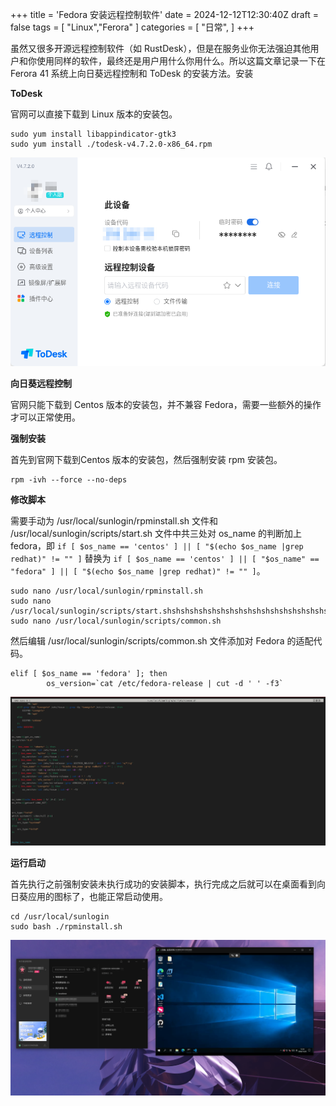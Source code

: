 +++
title = 'Fedora 安装远程控制软件'
date = 2024-12-12T12:30:40Z
draft = false
tags = [
    "Linux","Ferora"
]
categories = [
    "日常",
]
+++

虽然又很多开源远程控制软件（如 RustDesk），但是在服务业你无法强迫其他用户和你使用同样的软件，最终还是用户用什么你用什么。所以这篇文章记录一下在 Ferora 41 系统上向日葵远程控制和 ToDesk 的安装方法。安装

**ToDesk**

官网可以直接下载到 Linux 版本的安装包。

```
sudo yum install libappindicator-gtk3
sudo yum install ./todesk-v4.7.2.0-x86_64.rpm
```

![image-20241128162806739](/img/image-20241128162806739.png)

**向日葵远程控制**

官网只能下载到 Centos 版本的安装包，并不兼容 Fedora，需要一些额外的操作才可以正常使用。

**强制安装**

首先到官网下载到Centos 版本的安装包，然后强制安装 rpm 安装包。

```
rpm -ivh --force --no-deps 
```

**修改脚本**

需要手动为 /usr/local/sunlogin/rpminstall.sh 文件和 /usr/local/sunlogin/scripts/start.sh 文件中共三处对 os_name 的判断加上 fedora，即 `if [ $os_name == 'centos' ] || [ "$(echo $os_name |grep redhat)" != "" ]` 替换为 `if [ $os_name == 'centos' ] || [ "$os_name" == "fedora" ] || [ "$(echo $os_name |grep redhat)" != "" ]`。

```
sudo nano /usr/local/sunlogin/rpminstall.sh
sudo nano /usr/local/sunlogin/scripts/start.shshshshshshshshshshshshshshshshshshshshshshshshshshshshshshshshshshshsh
sudo nano /usr/local/sunlogin/scripts/common.sh
```

然后编辑 /usr/local/sunlogin/scripts/common.sh 文件添加对 Fedora 的适配代码。

```
elif [ $os_name == 'fedora' ]; then
        os_version=`cat /etc/fedora-release | cut -d ' ' -f3`
```

![image-20241128164412203](/img/image-20241128164412203.png)

**运行启动**

首先执行之前强制安装未执行成功的安装脚本，执行完成之后就可以在桌面看到向日葵应用的图标了，也能正常启动使用。

```
cd /usr/local/sunlogin
sudo bash ./rpminstall.sh
```

![image-20241128165511344](/img/image-20241128165511344.png)